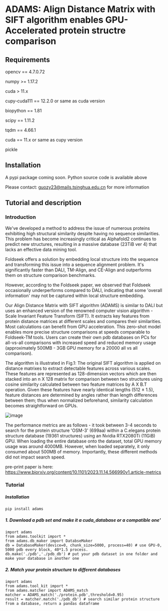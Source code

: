 # ADAMS: Align Distance Matrix with SIFT algorithm enables GPU-Accelerated protein structre comparison

## Requirements

opencv == 4.7.0.72

numpy >= 1.17.2

cuda > 11.x

cupy-cuda111 == 12.2.0 or same as cuda version

biopython == 1.81

scipy == 1.11.2

tqdm == 4.66.1

cuda == 11.x or same as cupy version

pickle

## Installation

A pypi package coming soon. Python source code is available above

Please contact: guozy23@mails.tsinghua.edu.cn for more information

## Tutorial and description

### Introduction

We've developed a method to address the issue of numerous proteins 
exhibiting high structural similarity despite having no sequence 
similarities. This problem has become increasingly critical as 
Alphafold2 continues to predict new structures, resulting in a massive 
database (23TiB ver 4) that lacks an effective data mining tool.

Foldseek offers a solution by embedding local structure into the 
sequence and transforming this issue into a sequence alignment problem. 
It's significantly faster than DALI, TM-Align, and CE-Align and 
outperforms them on structure comparison benchmarks.

However, according to the Foldseek paper, we observed that Foldseek occasionally underperforms 
compared to DALI, indicating that some 'overall information' 
may not be captured within local structure embedding.

Our Align Distance Matrix with SIFT algorithm (ADAMS) is 
similar to DALI but uses an enhanced version of the renowned 
computer vision algorithm - Scale Invariant Feature Transform (SIFT). 
It extracts key features from protein distance matrices at different 
scales and compares their similarities. Most calculations can benefit 
from GPU acceleration. This zero-shot model enables more precise 
structure comparisons at speeds comparable to Foldseek-TM tools. 
Users can create their own pdb databases on PCs for all-vs-all 
comparisons with increased speed and reduced memory usage 
(approximately 500MB - 3GB GPU memory for a 20000 all vs all comparison).

The algorithm is illustrated in Fig.1: The original SIFT algorithm is 
applied on distance matrixes to extract detectable features across 
various scales. These features are represented as 128-dimension vectors 
which are then stacked into an n X 128 matrix for comparison between 
two structures using cosine similarity calculated between two feature 
matrices by A X B.T operation. Given these features have nearly identical
lengths (512 ± 1.5), feature distances are determined by angles rather 
than length differences between them; thus when normalized beforehand, 
similarity calculation becomes straightforward on GPUs.

![image](img/fig1.jpg)

The performance metrics are as follows - it took between 3-4 seconds 
to search for the protein structure 'OSM-3' (699aa) within a C.elegans protein 
structure database (19361 structures) using an Nvidia RTX2080Ti (11GiB) GPU. When loading 
the entire database onto the dataset, total GPU memory usage was around
4000MB. However, when loaded separately, it only consumed about 500MB 
of memory. Importantly, these different methods did not impact search 
speed. 

pre-print paper is here: https://www.biorxiv.org/content/10.1101/2023.11.14.566990v1.article-metrics


### Tutorial
##### Installation
```commandline
pip install adams
```
##### 1. Download a pdb set and make it a cuda_database or a compatible one'
```commandline
import adams
from adams.toolkit import *
from adams.db_maker import DatabseMaker
db = DatabaseMaker(device=0, chunk_size=5000, process=40) # use GPU-0, 5000 pdb every block, 40*1.5 process.
db.make('./pdb','./pdb_db') # put your pdb dataset in one folder and make your database in another one
```
##### 2. Match your protein structure to different databases
```commandline
import adams
from adams.tool_kit import *
from adams.matcher import ADAMS_match
matcher = ADAMS_match('./protein.pdb',threshold=0.95)
result = matcher.match('./pdb_db') # search similar protein structure from a database, return a pandas dataframe
```



